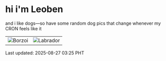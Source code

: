 # hi i'm Leoben

and i like dogs—so have some random dog pics that change whenever my CRON feels like it

|  |  |
|--------|----------|
| ![Borzoi](https://random-dog-vercel.vercel.app/api/random-borzoi?v=1756236347) | ![Labrador](https://random-dog-vercel.vercel.app/api/random-labrador?v=1756236347) |

Last updated: 2025-08-27 03:25 PHT
